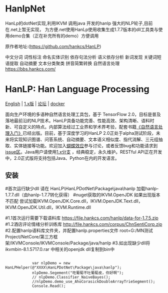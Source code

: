 # HanlpNet
HanLp的dotNet实现,利用IKVM 调用java 开发的hanlp
强大的NLP轮子,目前在.net上暂无实现， 为方便.net使用HanLp使用收集生成1.7.7版本的dll工具类与使用demo合集（正在补充所有的demo）方便调用

原作者地址:(https://github.com/hankcs/HanLP)

中文分词 词性标注 命名实体识别 依存句法分析 语义依存分析 新词发现 关键词短语提取 自动摘要 文本分类聚类 拼音简繁转换 自然语言处理 https://bbs.hankcs.com/
# HanLP: Han Language Processing

 [English](https://github.com/hankcs/HanLP/tree/master) | [1.x版](https://github.com/hankcs/HanLP/tree/1.x) | [论坛](https://bbs.hankcs.com/) | [docker](https://github.com/WalterInSH/hanlp-jupyter-docker)

面向生产环境的多语种自然语言处理工具包，基于 TensorFlow 2.0，目标是普及落地最前沿的NLP技术。HanLP具备功能完善、性能高效、架构清晰、语料时新、可自定义的特点。内部算法经过工业界和学术界考验，配套书籍[《自然语言处理入门》](http://nlp.hankcs.com/book.php)已经出版。目前，基于深度学习的HanLP 2.0正处于alpha测试阶段，未来将实现知识图谱、问答系统、自动摘要、文本语义相似度、指代消解、三元组抽取、实体链接等功能。欢迎加入[蝴蝶效应](https://bbs.hankcs.com/)参与讨论，或者反馈bug和功能请求到[issue区](https://github.com/hankcs/HanLP/issues)。Java用户请使用[1.x分支](https://github.com/hankcs/HanLP/tree/1.x) ，经典稳定，永久维护。RESTful API正在开发中，2.0正式版将支持包括Java、Python在内的开发语言。

 ## 安装

#首次运行缺少dll 请在 HanLP\HanLPDotNet\Package\java\hanlp   加载hanlp-1.7.7.dll（由hanlp-1.7.7转化获得）
#nuget获取的IKVM.OpenJDK 如果出现版本不匹配 尝试加载IKVM.OpenJDK.Core.dll，IKVM.OpenJDK.Text.dll，IKVM.OpenJDK.Util.dll，IKVM.Runtime.dll
            
#1.1首次运行需要下载语料库 https://file.hankcs.com/hanlp/data-for-1.7.5.zip  
#1.2酒店评论情绪分析训练库 http://file.hankcs.com/corpus/ChnSentiCorp.zip
#2.配置hanlp语料库文件夹，并配置hanlp.properties文件 root=G:/MN测试Project/NetCore/第三方框架/IKVMConsole/IKVMConsole/Package/java/hanlp
#3.如出现缺少dll将ikvmbin-8.1.5717.0.rar 中相关的openjdk dll复制到bin中

``` 
         
            var nlpDemo = new HanLPHelper(@"XXXX\HanLPDotNet\Package\java\hanlp");
            nlpDemo.Segement("吃葡萄不吐葡萄皮，你好啊");
            // nlpDemo.Classifier_NaiveBayes();
            //nlpDemo.demo_use_AhoCorasickDoubleArrayTrieSegment();
            Console.Read();
```
